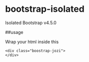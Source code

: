 # bootstrap-isolated
Isolated Bootstrap v4.5.0


##usage

Wrap your html inside this

    <div class="boostrap-jozi">
    </div>

